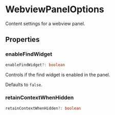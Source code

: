 # WebviewPanelOptions

Content settings for a webview panel.

## Properties

### enableFindWidget

```typescript
enableFindWidget?: boolean
```

Controls if the find widget is enabled in the panel.

Defaults to `false`.

### retainContextWhenHidden

```typescript
retainContextWhenHidden?: boolean
```

